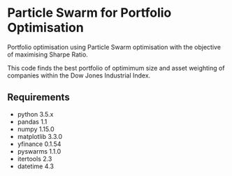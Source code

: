 # Particle Swarm for Portfolio Optimisation

Portfolio optimisation using Particle Swarm optimisation with the objective of maximising Sharpe Ratio.

This code finds the best portfolio of optimimum size and asset weighting of companies within the Dow Jones Industrial Index.



## Requirements
* python 3.5.x
* pandas 1.1
* numpy 1.15.0
* matplotlib 3.3.0
* yfinance 0.1.54
* pyswarms 1.1.0
* itertools 2.3
* datetime 4.3
